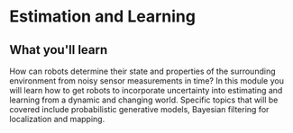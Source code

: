 # Estimation and Learning

## What you'll learn
How can robots determine their state and properties of the surrounding environment from noisy sensor measurements in time?  In this module you will learn how to get robots to incorporate uncertainty into estimating and learning from a dynamic and changing world.  Specific topics that will be covered include probabilistic generative models, Bayesian filtering for localization and mapping.